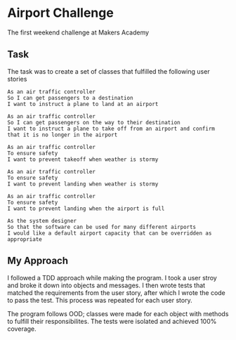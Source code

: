 # Airport Challenge
The first weekend challenge at Makers Academy

## Task
The task was to create a set of classes that fulfilled the following user stories

```
As an air traffic controller
So I can get passengers to a destination
I want to instruct a plane to land at an airport

As an air traffic controller
So I can get passengers on the way to their destination
I want to instruct a plane to take off from an airport and confirm that it is no longer in the airport

As an air traffic controller
To ensure safety
I want to prevent takeoff when weather is stormy

As an air traffic controller
To ensure safety
I want to prevent landing when weather is stormy

As an air traffic controller
To ensure safety
I want to prevent landing when the airport is full

As the system designer
So that the software can be used for many different airports
I would like a default airport capacity that can be overridden as appropriate
```

## My Approach
I followed a TDD approach while making the program. I took a user stroy and broke it down into objects and messages. I then wrote tests that matched the requirements from the user story, after which I wrote the code to pass the test. This process was repeated for each user story.

The program follows OOD; classes were made for each object with methods to fulfill their responsibilites. The tests were isolated and achieved 100% coverage.
